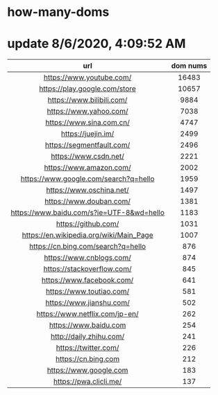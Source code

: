 # how-many-doms

# update 8/6/2020, 4:09:52 AM

url | dom nums
:-: | :-:
https://www.youtube.com/ | 16483
https://play.google.com/store | 10657
https://www.bilibili.com/ | 9884
https://www.yahoo.com/ | 7038
https://www.sina.com.cn/ | 4747
https://juejin.im/ | 2499
https://segmentfault.com/ | 2496
https://www.csdn.net/ | 2221
https://www.amazon.com/ | 2002
https://www.google.com/search?q=hello | 1959
https://www.oschina.net/ | 1497
https://www.douban.com/ | 1381
https://www.baidu.com/s?ie=UTF-8&wd=hello | 1183
https://github.com/ | 1031
https://en.wikipedia.org/wiki/Main_Page | 1007
https://cn.bing.com/search?q=hello | 876
https://www.cnblogs.com/ | 874
https://stackoverflow.com/ | 845
https://www.facebook.com/ | 641
https://www.toutiao.com/ | 581
https://www.jianshu.com/ | 502
https://www.netflix.com/jp-en/ | 262
https://www.baidu.com | 254
http://daily.zhihu.com/ | 241
https://twitter.com/ | 226
https://cn.bing.com | 212
https://www.google.com | 183
https://pwa.clicli.me/ | 137

